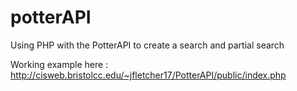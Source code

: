 # potterAPI
Using PHP with the PotterAPI to create a search and partial search

Working example here : http://cisweb.bristolcc.edu/~jfletcher17/PotterAPI/public/index.php
